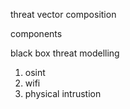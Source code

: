 
threat vector composition

components



black box threat modelling

1. osint  
2. wifi
2. physical intrustion
